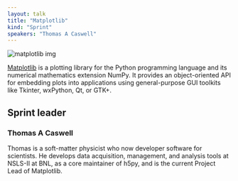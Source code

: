 ```yaml
---
layout: talk
title: "Matplotlib"
kind: "Sprint"
speakers: "Thomas A Caswell"
---
```


![matplotlib img](https://matplotlib.org/_static/logo2_compressed.svg)

[Matplotlib](https://github.com/matplotlib/matplotlib) is a plotting library for the Python programming language and its numerical mathematics extension NumPy. It provides an object-oriented API for embedding plots into applications using general-purpose GUI toolkits like Tkinter, wxPython, Qt, or GTK+.

## Sprint leader

### Thomas A Caswell

Thomas is a soft-matter physicist who now developer software for scientists. He develops data acquisition, management, and analysis tools at NSLS-II at BNL, as a core maintainer of h5py, and is the current Project Lead of Matplotlib.
